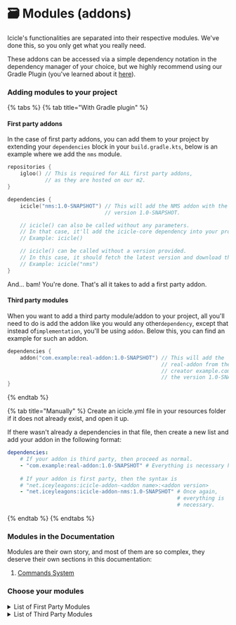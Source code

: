 # 🗃 Modules (addons)

Icicle's functionalities are separated into their respective modules. We've done this, so you only get what you really need.

These addons can be accessed via a simple dependency notation in the dependency manager of your choice, but we highly recommend using our Gradle Plugin (you've learned about it [here](../get-started.md#setting-up-your-development-environment)).

### Adding modules to your project

{% tabs %}
{% tab title="With Gradle plugin" %}
#### First party addons

In the case of first party addons, you can add them to your project by extending your `dependencies` block in your `build.gradle.kts`, below is an example where we add the `nms` module.

```kts
repositories {
    igloo() // This is required for ALL first party addons,
            // as they are hosted on our m2.
}

dependencies {
    icicle("nms:1.0-SNAPSHOT") // This will add the NMS addon with the
                               // version 1.0-SNAPSHOT.

    // icicle() can also be called without any parameters.
    // In that case, it'll add the icicle-core dependency into your project.
    // Example: icicle()

    // icicle() can be called without a version provided.
    // In this case, it should fetch the latest version and download that.
    // Example: icicle("nms")
}
```

And... bam! You're done. That's all it takes to add a first party addon.

#### Third party modules

When you want to add a third party module/addon to your project, all you'll need to do is add the addon like you would any other`dependency`, except that instead of`implementation`, you'll be using `addon`. Below this, you can find an example for such an addon.



```kts
dependencies {
    addon("com.example:real-addon:1.0-SNAPSHOT") // This will add the
                                                 // real-addon from the
                                                 // creator example.com with
                                                 // the version 1.0-SNAPSHOT.
}
```
{% endtab %}

{% tab title="Manually" %}
Create an icicle.yml file in your resources folder if it does not already exist, and open it up.

If there wasn't already a dependencies in that file, then create a new list and add your addon in the following format:

```yaml
dependencies:
    # If your addon is third party, then proceed as normal.
    - "com.example:real-addon:1.0-SNAPSHOT" # Everything is necessary here.
    
    # If your addon is first party, then the syntax is
    # "net.iceyleagons:icicle-addon-<addon name>:<addon version>
    - "net.iceyleagons:icicle-addon-nms:1.0-SNAPSHOT" # Once again,
                                                      # everything is
                                                      # necessary.
```
{% endtab %}
{% endtabs %}

### Modules in the Documentation

Modules are their own story, and most of them are so complex, they deserve their own sections in this documentation:

1. [Commands System](broken-reference)

### Choose your modules

<details>

<summary>List of First Party Modules</summary>

* Icicle-Commands --> complete easy-to-use command system
* Icicle-NMS --> interface-based NMS mappings (deobfuscated via DeFrost)
* Icicle-Serialization --> stupidly fast lightweight serialization library
* Icicle-Protocol --> our own, easy-to-use protocol library
* Icicle-Kotlin --> juicy Kotlin utilities

</details>

<details>

<summary>List of Third Party Modules</summary>



</details>

